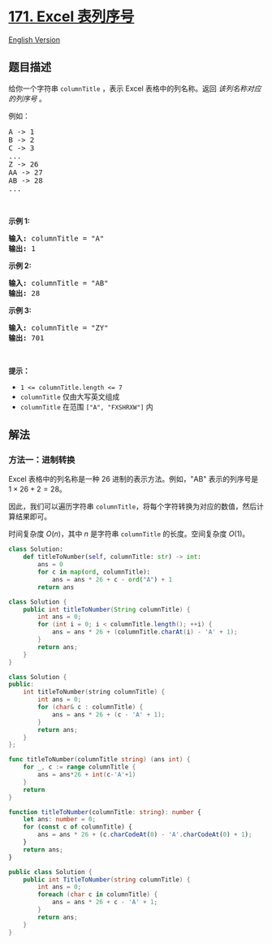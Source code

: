 # [171. Excel 表列序号](https://leetcode.cn/problems/excel-sheet-column-number)

[English Version](/solution/0100-0199/0171.Excel%20Sheet%20Column%20Number/README_EN.md)

<!-- tags:数学,字符串 -->

<!-- difficulty:简单 -->

## 题目描述

<!-- 这里写题目描述 -->

<p>给你一个字符串&nbsp;<code>columnTitle</code> ，表示 Excel 表格中的列名称。返回 <em>该列名称对应的列序号</em>&nbsp;。</p>

<p>例如：</p>

<pre>
A -&gt; 1
B -&gt; 2
C -&gt; 3
...
Z -&gt; 26
AA -&gt; 27
AB -&gt; 28 
...</pre>

<p>&nbsp;</p>

<p><strong>示例 1:</strong></p>

<pre>
<strong>输入:</strong> columnTitle = "A"
<strong>输出:</strong> 1
</pre>

<p><strong>示例&nbsp;2:</strong></p>

<pre>
<strong>输入: </strong>columnTitle = "AB"
<strong>输出:</strong> 28
</pre>

<p><strong>示例&nbsp;3:</strong></p>

<pre>
<strong>输入: </strong>columnTitle = "ZY"
<strong>输出:</strong> 701</pre>

<p>&nbsp;</p>

<p><strong>提示：</strong></p>

<ul>
	<li><code>1 &lt;= columnTitle.length &lt;= 7</code></li>
	<li><code>columnTitle</code> 仅由大写英文组成</li>
	<li><code>columnTitle</code> 在范围 <code>["A", "FXSHRXW"]</code> 内</li>
</ul>

## 解法

### 方法一：进制转换

Excel 表格中的列名称是一种 26 进制的表示方法。例如，"AB" 表示的列序号是 $1 \times 26 + 2 = 28$。

因此，我们可以遍历字符串 `columnTitle`，将每个字符转换为对应的数值，然后计算结果即可。

时间复杂度 $O(n)$，其中 $n$ 是字符串 `columnTitle` 的长度。空间复杂度 $O(1)$。

<!-- tabs:start -->

```python
class Solution:
    def titleToNumber(self, columnTitle: str) -> int:
        ans = 0
        for c in map(ord, columnTitle):
            ans = ans * 26 + c - ord("A") + 1
        return ans
```

```java
class Solution {
    public int titleToNumber(String columnTitle) {
        int ans = 0;
        for (int i = 0; i < columnTitle.length(); ++i) {
            ans = ans * 26 + (columnTitle.charAt(i) - 'A' + 1);
        }
        return ans;
    }
}
```

```cpp
class Solution {
public:
    int titleToNumber(string columnTitle) {
        int ans = 0;
        for (char& c : columnTitle) {
            ans = ans * 26 + (c - 'A' + 1);
        }
        return ans;
    }
};
```

```go
func titleToNumber(columnTitle string) (ans int) {
	for _, c := range columnTitle {
		ans = ans*26 + int(c-'A'+1)
	}
	return
}
```

```ts
function titleToNumber(columnTitle: string): number {
    let ans: number = 0;
    for (const c of columnTitle) {
        ans = ans * 26 + (c.charCodeAt(0) - 'A'.charCodeAt(0) + 1);
    }
    return ans;
}
```

```cs
public class Solution {
    public int TitleToNumber(string columnTitle) {
        int ans = 0;
        foreach (char c in columnTitle) {
            ans = ans * 26 + c - 'A' + 1;
        }
        return ans;
    }
}
```

<!-- tabs:end -->

<!-- end -->
